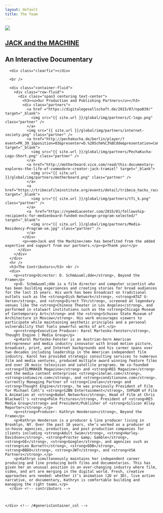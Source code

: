```yaml
---
layout: default
title: The Team
---
```


<div class="container">
  <section class="contentPage_row">
    <div id="genericContainer_col">
      <div id="titleContainer">
        <div id="logoContainer">
          <a href="http://www.jackandthemachine.com" class="header">
            <img src="{{ site.url }}/global/img/Bee_small.png" />
          </a>
        </div>
        <div id="headerContainer">
	      <a href="http://www.jackandthemachine.com">
	        <h1 itemprop="name">JACK and the MACHINE</h1>
	      </a>
	      <h2 itemprop="description">An Interactive Documentary</h2>
        </div>
      </div>

      <div class="clearfix"></div>

      <br />

      <div class="container-fluid">
        <div class="row-fluid">
          <div class="span3 centering text-center">
            <h3><u>Our Production and Publishing Partners</u></h3>
            <div class="partners">
              <a href ="https://digitalegesellschaft.de/2015/07/npa039/" target="_blank">
                <img src="{{ site.url }}/global/img/partners/C-logo.png" class="partner" />
              </a>
              <img src="{{ site.url }}/global/img/partners/internet-society.png" class="partner" />
              <a href="http://pechakucha.de/berlin/player/?event=PK_39_1&position=03&presenter=D.%20Schm%C3%BCdde&presentation=Computers%20&%20Intimacy%20%E2%80%93%20The%20Story%20of%20the%20Largest%20Machines%20and%20the%20Smallest%20Details" target="_blank">
                <img src="{{ site.url }}/global/img/partners/PechaKucha-Logo-Short.png" class="partner" />
              </a>
              <a href="http://motherboard.vice.com/read/this-documentary-explores-the-life-of-commodore-creator-jack-tramiel" target="_blank">
                <img src="{{ site.url }}/global/img/partners/motherboard.png" class="partner" />
              </a>
              <a href="https://tribecafilminstitute.org/events/detail/tribeca_hacks_racontr" target="_blank">
                <img src="{{ site.url }}/global/img/partners/tfi_k.png" class="partner" />
              </a>
              <a  href="https://nymediacenter.com/2015/01/fellowship-recipients-for-medienboard-funded-exchange-program-selected/" target="_blank">
                <img src="{{ site.url }}/global/img/partners/Media-Residency-Program-sm.jpg" class="partner" />
              </a>
            </div>
            <p><em>Jack and the Machine</em> has benefited from the added expertise and support from our partners.</p><p>Thank you!</p>
          </div>
        </div>
      </div>
      <hr />
      <h3>The Contributors</h3> <br />
	  <div>
		<p><strong>Director: D. Schm&uuml;dde</strong>, Beyond the Frame</p>
        <p>D. Schm&uuml;dde is a film director and computer scientist who has been building experiences and creating stories for broad audiences for the last 15 years. His work has been broadcast on traditional outlets such as the <strong>Dish Network</strong>, <strong>AT&T U-Verse</strong>, and <strong>Direct TV</strong>, screened at legendary venues like the <strong>Chinese Theater in Los Angeles</strong>, and performed in stalwart institutions such as the <strong>Chicago Museum of Contemporary Art</strong> and the <strong>Schusev State Museum of Architecture in Moscow</strong>. His work encourages viewers to participate while maintaining aesthetic principles and a personal vulnerability that fuels powerful works of art.</p>
		<p><strong>Executive Producer: Karol Martesko-Fenster</strong>, Thought Engine | Media Group</p>
        <p>Karol Martesko-Fenster is an Austrian-born American entrepreneur and media industry innovator with broad motion picture, broadcast, print, and Internet backgrounds and his career spans over two decades including leadership in the American independent film industry. Karol has provided strategic consulting services to numerous film and media ventures, produced multiple award winning feature films and over 20 music television and satellite programs. He co-founded <strong>FILMMAKER Magazine</strong> and <strong>RES Magazine</strong> and the media content enterprises <strong>cinelan.com</strong>, <strong>indiewire.com</strong>, and <strong>conditionone.com</strong>. Currently Managing Partner of <strong>Cinelan</strong> and <strong>Thought Engine</strong>, he was previously President of Film for Michael Cohl’s <strong>S2BN Entertainment</strong>, SVP&GM of Film & Animation at <strong>Babel Networks</strong>, Head of Film at Chris Blackwell's <strong>Palm Pictures</strong>, President of <strong>RES Media Group</strong> and President/Publisher of <strong>Silicon Alley Reporter</strong>.</p>
		<p><strong>Producer: Kathryn Henderson</strong>, Beyond the Frame</p>
		<p>Kathryn Henderson is a producer & line producer living in Brooklyn, NY. Over the past 10 years, she’s worked as a producer at in-house agencies, production, and post production companies for clients including <strong>Adult Swim</strong>, <strong>Harley-Davidson</strong>, <strong>Procter &amp; Gamble</strong>, <strong>GE</strong>, <strong>Google</strong>, and agencies such as <strong>Leo Burnett</strong>, <strong>DDB</strong>, <strong>BBDO</strong>, <strong>JWT</strong>, and <strong>VSA Partners</strong>.</p>
		<p>Kathryn simultaneously maintains her independent career producing and line producing both films and documentaries. This has given her an unusual position in an ever-changing industry where film, video, and art are merging in the digital world. Fresh, creative approaches are needed: whether it’s animation (2D or 3D), live action narrative, or documentary, Kathryn is comfortable building and managing the right teams.</p>
 	  </div> <!-- contributors -->



    </div> <!-- /#genericContainer_col -->
  </section>
</div>
